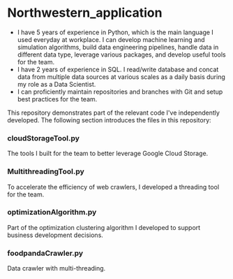 # Northwestern_application

- I have 5 years of experience in Python, which is the main language I used everyday at workplace. I can develop machine learning and simulation algorithms, build data engineering pipelines, handle data in different data type, leverage various packages, and develop useful tools for the team.
- I have 2 years of experience in SQL. I read/write database and concat data from multiple data sources at various scales as a daily basis during my role as a Data Scientist.
- I can proficiently maintain repositories and branches with Git and setup best practices for the team.

This repository demonstrates part of the relevant code I've independently developed. The following section introduces the files in this repository:
### cloudStorageTool.py
The tools I built for the team to better leverage Google Cloud Storage.

### MultithreadingTool.py
To accelerate the efficiency of web crawlers, I developed a threading tool for the team.

### optimizationAlgorithm.py
Part of the optimization clustering algorithm I developed to support business development decisions.

### foodpandaCrawler.py
Data crawler with multi-threading.
